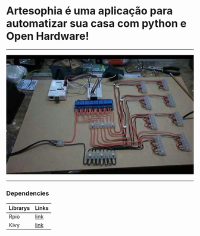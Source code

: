 # Artesophia é uma aplicação para automatizar sua casa com python e Open Hardware!
- - - -
![title](https://github.com/DanLinus/artesophia/blob/master/imagens/sketch.png)
- - - -
### Dependencies ###
Librarys    |   Links
------------|------------
Rpio        |   [link](https://pythonhosted.org/RPIO/)
Kivy        |   [link](https://kivy.org/#home) 

